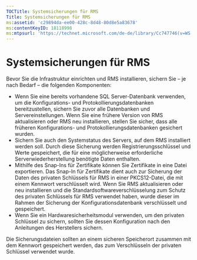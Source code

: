 ```yaml
---
TOCTitle: Systemsicherungen für RMS
Title: Systemsicherungen für RMS
ms:assetid: 'c29894da-ee00-428c-8d48-80d8e5a83678'
ms:contentKeyID: 18118998
ms:mtpsurl: 'https://technet.microsoft.com/de-de/library/Cc747746(v=WS.10)'
---
```


Systemsicherungen für RMS
=========================

Bevor Sie die Infrastruktur einrichten und RMS installieren, sichern Sie – je nach Bedarf – die folgenden Komponenten:

-   Wenn Sie eine bereits vorhandene SQL Server-Datenbank verwenden, um die Konfigurations- und Protokollierungsdatenbanken bereitzustellen, sichern Sie zuvor alle Datenbanken und Servereinstellungen. Wenn Sie eine frühere Version von RMS aktualisieren oder RMS neu installieren, stellen Sie sicher, dass alle früheren Konfigurations- und Protokollierungsdatenbanken gesichert wurden.
-   Sichern Sie auch den Systemstatus des Servers, auf dem RMS installiert werden soll. Durch diese Sicherung werden Registrierungsschlüssel und Werte gespeichert, die für eine möglicherweise erforderliche Serverwiederherstellung benötigte Daten enthalten.
-   Mithilfe des Snap-Ins für Zertifikate können Sie Zertifikate in eine Datei exportieren. Das Snap-In für Zertifikate dient auch zur Sicherung der Daten des privaten Schlüssels für RMS in einer PKCS12-Datei, die mit einem Kennwort verschlüsselt wird. Wenn Sie RMS aktualisieren oder neu installieren und die Standardsoftwareverschlüsselung zum Schutz des privaten Schlüssels für RMS verwendet haben, wurde dieser im Rahmen der Sicherung der Konfigurationsdatenbank verschlüsselt und gespeichert.
-   Wenn Sie ein Hardwaresicherheitsmodul verwenden, um den privaten Schlüssel zu sichern, sollten Sie dessen Konfiguration nach den Anleitungen des Herstellers sichern.

Die Sicherungsdateien sollten an einem sicheren Speicherort zusammen mit dem Kennwort gespeichert werden, das zum Verschlüsseln der privaten Schlüssel verwendet wurde.
